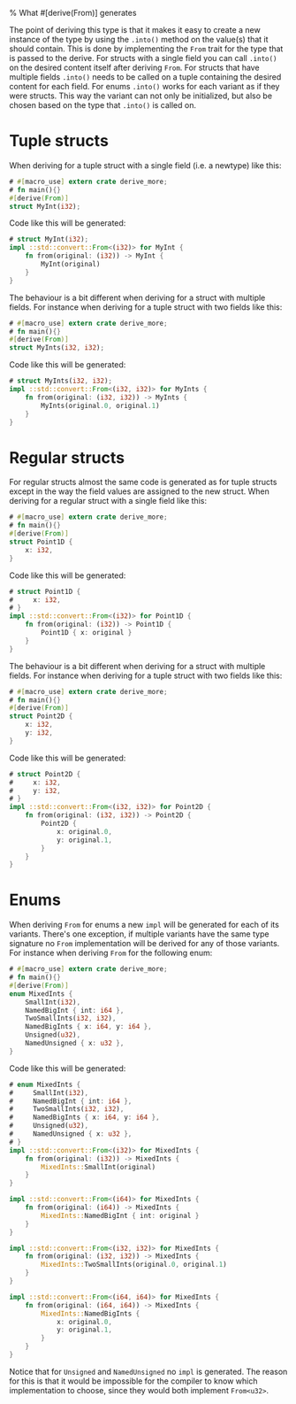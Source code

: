 % What #[derive(From)] generates

The point of deriving this type is that it makes it easy to create a new
instance of the type by using the `.into()` method on the value(s) that it
should contain.
This is done by implementing the `From` trait for the type that is passed to the
derive.
For structs with a single field you can call `.into()` on the desired content
itself after deriving `From`.
For structs that have multiple fields `.into()` needs to be called on a tuple
containing the desired content for each field.
For enums `.into()` works for each variant as if they were structs.
This way the variant can not only be initialized, but also be chosen based on
the type that `.into()` is called on.

# Tuple structs

When deriving for a tuple struct with a single field (i.e. a newtype) like this:

```rust
# #[macro_use] extern crate derive_more;
# fn main(){}
#[derive(From)]
struct MyInt(i32);

```

Code like this will be generated:

```rust
# struct MyInt(i32);
impl ::std::convert::From<(i32)> for MyInt {
    fn from(original: (i32)) -> MyInt {
        MyInt(original)
    }
}
```

The behaviour is a bit different when deriving for a struct with multiple
fields. For instance when deriving for a tuple struct with two fields like this:

```rust
# #[macro_use] extern crate derive_more;
# fn main(){}
#[derive(From)]
struct MyInts(i32, i32);
```

Code like this will be generated:

```rust
# struct MyInts(i32, i32);
impl ::std::convert::From<(i32, i32)> for MyInts {
    fn from(original: (i32, i32)) -> MyInts {
        MyInts(original.0, original.1)
    }
}
```

# Regular structs

For regular structs almost the same code is generated as for tuple structs
except in the way the field values are assigned to the new struct.
When deriving for a regular struct with a single field like this:

```rust
# #[macro_use] extern crate derive_more;
# fn main(){}
#[derive(From)]
struct Point1D {
    x: i32,
}
```

Code like this will be generated:

```rust
# struct Point1D {
#     x: i32,
# }
impl ::std::convert::From<(i32)> for Point1D {
    fn from(original: (i32)) -> Point1D {
        Point1D { x: original }
    }
}
```

The behaviour is a bit different when deriving for a struct with multiple
fields. For instance when deriving for a tuple struct with two fields like this:

```rust
# #[macro_use] extern crate derive_more;
# fn main(){}
#[derive(From)]
struct Point2D {
    x: i32,
    y: i32,
}

```

Code like this will be generated:

```rust
# struct Point2D {
#     x: i32,
#     y: i32,
# }
impl ::std::convert::From<(i32, i32)> for Point2D {
    fn from(original: (i32, i32)) -> Point2D {
        Point2D {
            x: original.0,
            y: original.1,
        }
    }
}
```

# Enums

When deriving `From` for enums a new `impl` will be generated for each of its
variants.
There's one exception, if multiple variants have the same type signature no `From`
implementation will be derived for any of those variants.
For instance when deriving `From` for the following enum:

```rust
# #[macro_use] extern crate derive_more;
# fn main(){}
#[derive(From)]
enum MixedInts {
    SmallInt(i32),
    NamedBigInt { int: i64 },
    TwoSmallInts(i32, i32),
    NamedBigInts { x: i64, y: i64 },
    Unsigned(u32),
    NamedUnsigned { x: u32 },
}

```

Code like this will be generated:

```rust
# enum MixedInts {
#     SmallInt(i32),
#     NamedBigInt { int: i64 },
#     TwoSmallInts(i32, i32),
#     NamedBigInts { x: i64, y: i64 },
#     Unsigned(u32),
#     NamedUnsigned { x: u32 },
# }
impl ::std::convert::From<(i32)> for MixedInts {
    fn from(original: (i32)) -> MixedInts {
        MixedInts::SmallInt(original)
    }
}

impl ::std::convert::From<(i64)> for MixedInts {
    fn from(original: (i64)) -> MixedInts {
        MixedInts::NamedBigInt { int: original }
    }
}

impl ::std::convert::From<(i32, i32)> for MixedInts {
    fn from(original: (i32, i32)) -> MixedInts {
        MixedInts::TwoSmallInts(original.0, original.1)
    }
}

impl ::std::convert::From<(i64, i64)> for MixedInts {
    fn from(original: (i64, i64)) -> MixedInts {
        MixedInts::NamedBigInts {
            x: original.0,
            y: original.1,
        }
    }
}
```

Notice that for `Unsigned` and `NamedUnsigned` no `impl` is generated.
The reason for this is that it would be impossible for the compiler to know
which implementation to choose, since they would both implement `From<u32>`.
